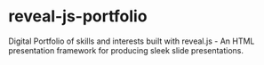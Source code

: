 # reveal-js-portfolio
Digital Portfolio of skills and interests built with reveal.js - An HTML presentation framework for producing sleek slide presentations.
